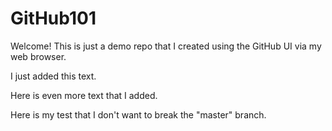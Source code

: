 # GitHub101

Welcome! This is just a demo repo that I created using the GitHub UI via my web browser.

I just added this text.

Here is even more text that I added.

Here is my test that I don't want to break the "master" branch.
